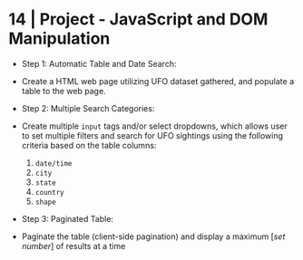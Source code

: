 # 14 | Project - JavaScript and DOM Manipulation


* Step 1: Automatic Table and Date Search:

 - Create a HTML web page utilizing UFO dataset gathered, and populate a table to the web page. 


* Step 2: Multiple Search Categories:

- Create multiple `input` tags and/or select dropdowns, which allows user to set multiple filters and search for UFO sightings using the following criteria based on the table columns: 

  1. `date/time`
  2. `city`
  3. `state`
  4. `country`
  5. `shape`

* Step 3: Paginated Table:

- Paginate the table (client-side pagination) and display a maximum [_set number_] of results at a time


